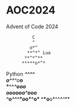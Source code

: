 # AOC2024
Advent of Code 2024

    
              C
              ^          
             o*^         
            **^*^ Lua       
           **^*^**       
          *****o*^*      
  Python *****^^**^^     
        o^*^***^o***o    
       *^^*****^*o*o*o   
      ***ooo*oo*o*^ooo*  
     *^o^*^^*o*****o*^o* 
    ^*o**o*^^***^****^***

